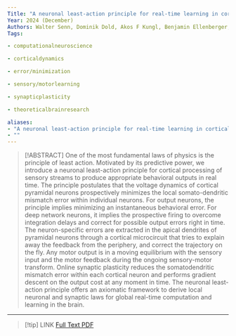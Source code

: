 ```yaml
---
Title: "A neuronal least-action principle for real-time learning in cortical circuits"
Year: 2024 (December)
Authors: Walter Senn, Dominik Dold, Akos F Kungl, Benjamin Ellenberger, Jakob Jordan, Yoshua Bengio, João Sacramento, Mihai A Petrovici
Tags: 

- computationalneuroscience

- corticaldynamics

- error/minimization

- sensory/motorlearning

- synapticplasticity

- theoreticalbrainresearch

aliases: 
- "A neuronal least-action principle for real-time learning in cortical circuits"
- ""
---
```

> [!ABSTRACT]
>One of the most fundamental laws of physics is the principle of least action. Motivated by its predictive power, we introduce a neuronal least-action principle for cortical processing of sensory streams to produce appropriate behavioral outputs in real time. The principle postulates that the voltage dynamics of cortical pyramidal neurons prospectively minimizes the local somato-dendritic mismatch error within individual neurons. For output neurons, the principle implies minimizing an instantaneous behavioral error. For deep network neurons, it implies the prospective firing to overcome integration delays and correct for possible output errors right in time. The neuron-specific errors are extracted in the apical dendrites of pyramidal neurons through a cortical microcircuit that tries to explain away the feedback from the periphery, and correct the trajectory on the fly. Any motor output is in a moving equilibrium with the sensory input and the motor feedback during the ongoing sensory-motor transform. Online synaptic plasticity reduces the somatodendritic mismatch error within each cortical neuron and performs gradient descent on the output cost at any moment in time. The neuronal least-action principle offers an axiomatic framework to derive local neuronal and synaptic laws for global real-time computation and learning in the brain.
---
> [!tip] LINK
> [Full Text PDF](zotero://select/library/items/L7DK9AZS)

